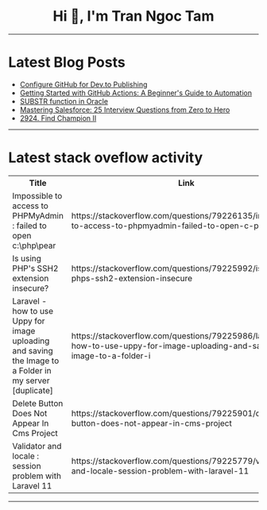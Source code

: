 <h1 align="center">Hi 👋, I'm Tran Ngoc Tam</h1>

---

# Latest Blog Posts 
<!-- BLOG-POST-LIST:START -->
- [Configure GitHub for Dev.to Publishing](https://dev.to/jajera/configure-github-for-devto-publishing-cb7)
- [Getting Started with GitHub Actions: A Beginner&#39;s Guide to Automation](https://dev.to/jajera/getting-started-with-github-actions-a-beginners-guide-to-automation-3kji)
- [SUBSTR function in Oracle](https://dev.to/mrcaption49/substr-function-in-oracle-523p)
- [Mastering Salesforce: 25 Interview Questions from Zero to Hero](https://dev.to/veronicajoseph/mastering-salesforce-100-interview-questions-from-zero-to-hero-4kbd)
- [2924. Find Champion II](https://dev.to/mdarifulhaque/2924-find-champion-ii-lbb)
<!-- BLOG-POST-LIST:END -->

---

# Latest stack oveflow activity
<table>
  <tr><th>Title</th><th>Link</th></tr>
  <!-- STACKOVERFLOW:START --><tr><td>Impossible to access to PHPMyAdmin : failed to open c:\php\pear</td><td>https://stackoverflow.com/questions/79226135/impossible-to-access-to-phpmyadmin-failed-to-open-c-php-pear</td></tr><tr><td>Is using PHP&#39;s SSH2 extension insecure?</td><td>https://stackoverflow.com/questions/79225992/is-using-phps-ssh2-extension-insecure</td></tr><tr><td>Laravel - how to use Uppy for image uploading and saving the Image to a Folder in my server [duplicate]</td><td>https://stackoverflow.com/questions/79225986/laravel-how-to-use-uppy-for-image-uploading-and-saving-the-image-to-a-folder-i</td></tr><tr><td>Delete Button Does Not Appear In Cms Project</td><td>https://stackoverflow.com/questions/79225901/delete-button-does-not-appear-in-cms-project</td></tr><tr><td>Validator and locale : session problem with Laravel 11</td><td>https://stackoverflow.com/questions/79225779/validator-and-locale-session-problem-with-laravel-11</td></tr><!-- STACKOVERFLOW:END -->
</table>

---


